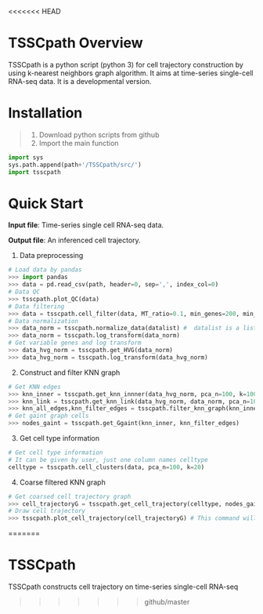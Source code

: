 <<<<<<< HEAD
# TSSCpath Overview
TSSCpath is a python script (python 3) for cell trajectory construction by using k-nearest neighbors graph algorithm. It aims at time-series single-cell RNA-seq data. It is a developmental version.

# Installation
> 1. Download python scripts from github
> 2. Import the main function

```python
import sys
sys.path.append(path+'/TSSCpath/src/')
import tsscpath
```

# Quick Start
**Input file**: Time-series single cell RNA-seq data.

**Output file**: An inferenced cell trajectory.

1. Data preprocessing
```python
# Load data by pandas
>>> import pandas
>>> data = pd.read_csv(path, header=0, sep=',', index_col=0)
# Data QC
>>> tsscpath.plot_QC(data)
# Data filtering
>>> data = tsscpath.cell_filter(data, MT_ratio=0.1, min_genes=200, min_cells=10)
# Data normalization 
>>> data_norm = tsscpath.normalize_data(datalist) #  datalist is a list which contains multiple filtered data
>>> data_norm = tsscpath.log_transform(data_norm)
# Get variable genes and log transform
>>> data_hvg_norm = tsscpath.get_HVG(data_norm)
>>> data_hvg_norm = tsscpath.log_transform(data_hvg_norm)
```

2. Construct and filter KNN graph
```python
# Get KNN edges
>>> knn_inner = tsscpath.get_knn_innner(data_hvg_norm, pca_n=100, k=100)
>>> knn_link = tsscpath.get_knn_link(data_hvg_norm, data_norm, pca_n=100, k=100)
>>> knn_all_edges,knn_filter_edges = tsscpath.filter_knn_graph(knn_inner, knn_link, mutual=True)
# Get gaint graph cells
>>> nodes_gaint = tsscpath.get_Ggaint(knn_inner, knn_filter_edges)
```

3. Get cell type information
```python
# Get cell type information
# It can be given by user, just one column names celltype
celltype = tsscpath.cell_clusters(data, pca_n=100, k=20)
```

4. Coarse filtered KNN graph
```python
# Get coarsed cell trajectory graph
>>> cell_trajectoryG = tsscpath.get_cell_trajectory(celltype, nodes_gaint, knn_filter_edges)
# Draw cell trajectory
>>> tsscpath.plot_cell_trajectory(cell_trajectoryG) # This command will create a file named "cell.trajectory.pdf"
```












=======
# TSSCpath
TSSCpath constructs cell trajectory on time-series single-cell RNA-seq
>>>>>>> github/master
